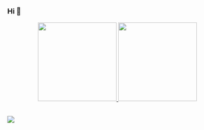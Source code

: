 ### Hi 👋


<div align="center">
  <a href="https://github.com/helenajuliana">
  <img height="180em" src="https://github-readme-stats.vercel.app/api?username=helenajuliana&show_icons=true&theme=dracula&include_all_commits=true&count_private=true"/>
  <img height="180em" src="https://github-readme-stats.vercel.app/api/top-langs/?username=helenajuliana&layout=compact&langs_count=7&theme=dracula"/>
</div>
<div style="display: inline_block"><br>
  
</div>
  
 
<div>
  
  <a href = "mailto:helenajuliana14@gmail.com"><img src="https://img.shields.io/badge/-Gmail-%23333?style=for-the-badge&logo=gmail&logoColor=white" destino ="_blank"></a>
 
  
</div>

